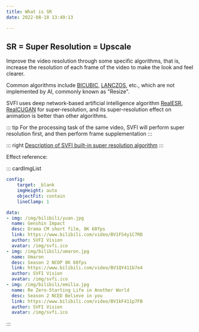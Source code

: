 ```yaml
---
title: What is SR
date: 2022-08-18 13:49:13

---
```



## SR = Super Resolution = Upscale

Improve the video resolution through some specific algorithms, that is, increase the resolution of each frame of the video to make the look and feel clearer.

Common algorithms include [BICUBIC](https://en.wikipedia.org/wiki/Bicubic_interpolation), [LANCZOS](https://en.wikipedia.org/wiki/Lanczos_algorithm), etc., which are not implemented by AI, commonly known as "Resize".

SVFI uses deep network-based artificial intelligence algorithm [RealESR](https://github.com/xinntao/Real-ESRGAN), [RealCUGAN](https://github.com/bilibili/ailab/tree/main/Real-CUGAN) for super-resolution, and its super-resolution effect on animation is better than other algorithms.

::: tip
For the processing task of the same video, SVFI will perform super resolution first, and then perform frame supplementation
:::

::: right
[Description of SVFI built-in super resolution algorithm](/pages/052617/#super-resolution-model)
:::

Effect reference:

::: cardImgList
```yaml
config:
    target: _blank
    imgHeight: auto
    objectFit: contain
    lineClamp: 1

data:
- img: /img/bilibili/yuan.jpg
  name: Genshin Impact
  desc: Drama CM short film, 8K 60fps
  link: https://www.bilibili.com/video/BV1FS4y1C7RD
  author: SVFI Vision
  avatar: /img/svfi.ico
- img: /img/bilibili/umaron.jpg
  name: Umaron
  desc: Season 2 NCOP 8K 60fps
  link: https://www.bilibili.com/video/BV1QY411b7e4
  author: SVFI Vision
  avatar: /img/svfi.ico
- img: /img/bilibili/emilia.jpg
  name: Re Zero-Starting Life in Another World
  desc: Season 2 NCED Believe in you
  link: https://www.bilibili.com/video/BV1kF411p7FB
  author: SVFI Vision
  avatar: /img/svfi.ico
```
:::
